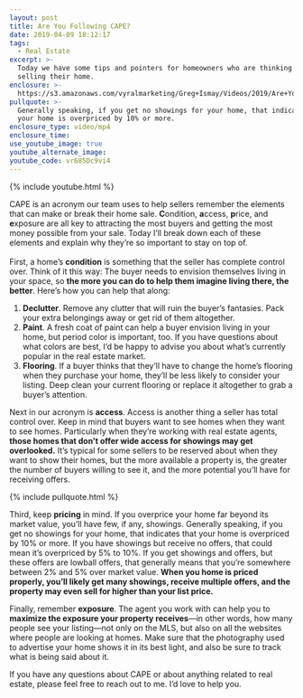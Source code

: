 ```yaml
---
layout: post
title: Are You Following CAPE?
date: 2019-04-09 18:12:17
tags:
  - Real Estate
excerpt: >-
  Today we have some tips and pointers for homeowners who are thinking of
  selling their home.
enclosure: >-
  https://s3.amazonaws.com/vyralmarketing/Greg+Ismay/Videos/2019/Are+You+Following+CAPE_+-+Raleigh+Real+Estate+Agent.mp4
pullquote: >-
  Generally speaking, if you get no showings for your home, that indicates that
  your home is overpriced by 10% or more.
enclosure_type: video/mp4
enclosure_time:
use_youtube_image: true
youtube_alternate_image:
youtube_code: vr685Dc9vi4
---
```


{% include youtube.html %}

CAPE is an acronym our team uses to help sellers remember the elements that can make or break their home sale.&nbsp;**C**ondition, **a**ccess, **p**rice, and **e**xposure are all key to attracting the most buyers and getting the most money possible from your sale. Today I’ll break down each of these elements and explain why they’re so important to stay on top of.<br><br>First, a home’s **condition** is something that the seller has complete control over. Think of it this way: The buyer needs to envision themselves living in your space, so **the more you can do to help them imagine living there, the better**. Here’s how you can help that along:

1. **Declutter**. Remove any clutter that will ruin the buyer’s fantasies. Pack your extra belongings away or get rid of them altogether.
2. **Paint**. A fresh coat of paint can help a buyer envision living in your home, but period color is important, too. If you have questions about what colors are best, I’d be happy to advise you about what’s currently popular in the real estate market.
3. **Flooring**. If a buyer thinks that they’ll have to change the home’s flooring when they purchase your home, they’ll be less likely to consider your listing. Deep clean your current flooring or replace it altogether to grab a buyer’s attention.

Next in our acronym is **access**. Access is another thing a seller has total control over. Keep in mind that buyers want to see homes when they want to see homes. Particularly when they’re working with real estate agents, **those homes that don’t offer wide access for showings may get overlooked.** It’s typical for some sellers to be reserved about when they want to show their homes, but the more available a property is, the greater the number of buyers willing to see it, and the more potential you’ll have for receiving offers.

{% include pullquote.html %}

Third, keep **pricing** in mind. If you overprice your home far beyond its market value, you’ll have few, if any, showings. Generally speaking, if you get no showings for your home, that indicates that your home is overpriced by 10% or more. If you have showings but receive no offers, that could mean it’s overpriced by 5% to 10%. If you get showings and offers, but these offers are lowball offers, that generally means that you’re somewhere between 2% and 5% over market value. **When you home is priced properly, you’ll likely get many showings, receive multiple offers, and the property may even sell for higher than your list price.**

Finally, remember **exposure**. The agent you work with can help you to **maximize the exposure your property receives**—in other words, how many people see your listing—not only on the MLS, but also on all the websites where people are looking at homes. Make sure that the photography used to advertise your home shows it in its best light, and also be sure to track what is being said about it.

If you have any questions about CAPE or about anything related to real estate, please feel free to reach out to me. I’d love to help you.<br>&nbsp;